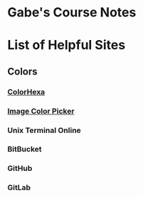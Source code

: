 # Gabe's Course Notes




# List of Helpful Sites

## Colors
### [ColorHexa](https://www.colorhexa.com/)


### [Image Color Picker](https://imagecolorpicker.com/)


### []()




###



### Unix Terminal Online



### BitBucket

### GitHub

### GitLab























